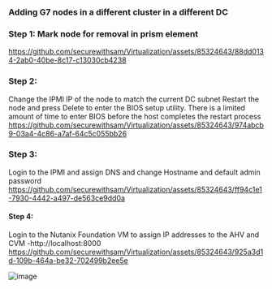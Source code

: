 ### Adding G7 nodes in a different cluster in a different DC

### Step 1: Mark node for removal in prism element
https://github.com/securewithsam/Virtualization/assets/85324643/88dd0134-2ab0-40be-8c17-c13030cb4238

### Step 2: 
Change the IPMI IP of the node to match the current DC subnet 
Restart the node and press Delete to enter the BIOS setup utility.
There is a limited amount of time to enter BIOS before the host completes the restart process
https://github.com/securewithsam/Virtualization/assets/85324643/974abcb9-03a4-4c86-a7af-64c5c055bb26

### Step 3:
Login to the IPMI and assign DNS and change Hostname and default admin password
https://github.com/securewithsam/Virtualization/assets/85324643/ff94c1e1-7930-4442-a497-de563ce9dd0a

#### Step 4:
Login to the Nutanix Foundation VM to assign IP addresses to the AHV and CVM -http://localhost:8000
https://github.com/securewithsam/Virtualization/assets/85324643/925a3d1d-109b-464a-be32-702499b2ee5e

![image](https://github.com/securewithsam/Virtualization/assets/85324643/a74760b6-483e-4a14-8fce-6933e9f2b08a)
